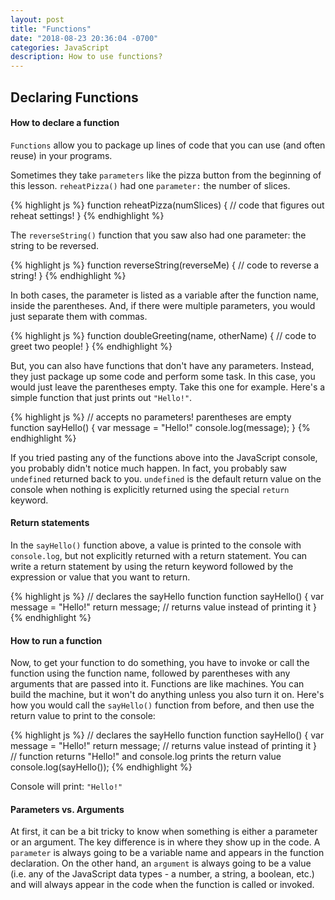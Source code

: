 ```yaml
---
layout: post
title: "Functions"
date: "2018-08-23 20:36:04 -0700"
categories: JavaScript
description: How to use functions?
---
```


## Declaring Functions

#### How to declare a function

`Functions` allow you to package up lines of code that you can use (and often reuse) in your programs.

Sometimes they take `parameters` like the pizza button from the beginning of this lesson. `reheatPizza()` had one `parameter:` the number of slices.

{% highlight js %}
function reheatPizza(numSlices) {
  // code that figures out reheat settings!
}
{% endhighlight %}

The `reverseString()` function that you saw also had one parameter: the string to be reversed.

{% highlight js %}
function reverseString(reverseMe) {
  // code to reverse a string!
}
{% endhighlight %}

In both cases, the parameter is listed as a variable after the function name, inside the parentheses. And, if there were multiple parameters, you would just separate them with commas.

{% highlight js %}
function doubleGreeting(name, otherName) {
  // code to greet two people!
}
{% endhighlight %}

But, you can also have functions that don't have any parameters. Instead, they just package up some code and perform some task. In this case, you would just leave the parentheses empty. Take this one for example. Here's a simple function that just prints out `"Hello!"`.

{% highlight js %}
// accepts no parameters! parentheses are empty
function sayHello() {
  var message = "Hello!"
  console.log(message);
}
{% endhighlight %}

If you tried pasting any of the functions above into the JavaScript console, you probably didn't notice much happen. In fact, you probably saw `undefined` returned back to you. `undefined` is the default return value on the console when nothing is explicitly returned using the special `return` keyword.

#### Return statements

In the `sayHello()` function above, a value is printed to the console with `console.log`, but not explicitly returned with a return statement. You can write a return statement by using the return keyword followed by the expression or value that you want to return.

{% highlight js %}
// declares the sayHello function
function sayHello() {
  var message = "Hello!"
  return message; // returns value instead of printing it
}
{% endhighlight %}

#### How to run a function

Now, to get your function to do something, you have to invoke or call the function using the function name, followed by parentheses with any arguments that are passed into it. Functions are like machines. You can build the machine, but it won't do anything unless you also turn it on. Here's how you would call the `sayHello()` function from before, and then use the return value to print to the console:

{% highlight js %}
// declares the sayHello function
function sayHello() {
  var message = "Hello!"
  return message; // returns value instead of printing it
}
// function returns "Hello!" and console.log prints the return value
console.log(sayHello());
{% endhighlight %}

Console will print: `"Hello!"`

#### Parameters vs. Arguments

At first, it can be a bit tricky to know when something is either a parameter or an argument. The key difference is in where they show up in the code. A `parameter` is always going to be a variable name and appears in the function declaration. On the other hand, an `argument` is always going to be a value (i.e. any of the JavaScript data types - a number, a string, a boolean, etc.) and will always appear in the code when the function is called or invoked.
